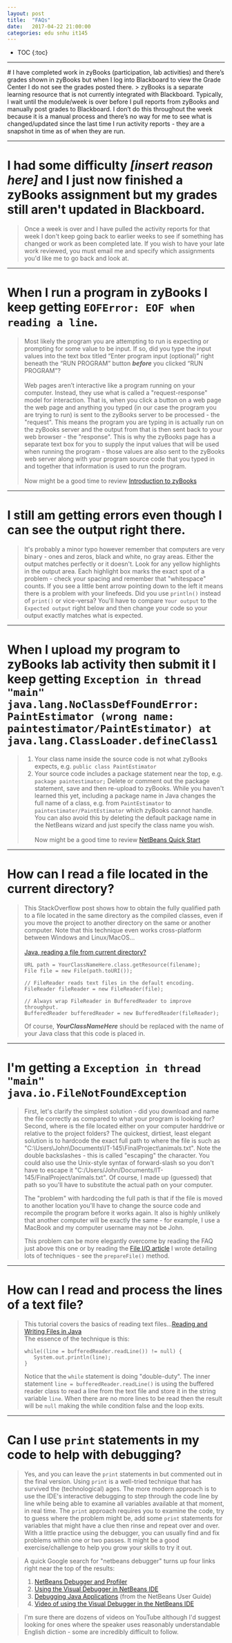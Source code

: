 ```yaml
---
layout: post
title:  "FAQs"
date:   2017-04-22 21:00:00
categories: edu snhu it145
---
```


* TOC
{:toc}
<hr/>
# I have completed work in zyBooks (participation, lab activities) and there’s grades shown in zyBooks but when I log into Blackboard to view the Grade Center I do not see the grades posted there.
> zyBooks is a separate learning resource that is not currently integrated with Blackboard. Typically, I wait until the module/week is over before I pull reports from zyBooks and manually post grades to Blackboard. I don’t do this throughout the week because it is a manual process and there’s no way for me to see what is changed/updated since the last time I run activity reports - they are a snapshot in time as of when they are run.
<hr/>

# I had some difficulty _[insert reason here]_ and I just now finished a zyBooks assignment but my grades still aren't updated in Blackboard.
> Once a week is over and I have pulled the activity reports for that week I don't keep going back to earlier weeks to see if something has changed or work as been completed late. If you wish to have your late work reviewed, you must email me and specify which assignments you'd like me to go back and look at.
<hr/>

# When I run a program in zyBooks I keep getting `EOFError: EOF when reading a line`.
> Most likely the program you are attempting to run is expecting or prompting for some value to be input. If so, did you type the input values into the text box titled “Enter program input (optional)” right beneath the “RUN PROGRAM” button _**before**_ you clicked “RUN PROGRAM”?<br/><br/>
Web pages aren’t interactive like a program running on your computer. Instead, they use what is called a "request-response" model for interaction. That is, when you click a button on a web page the web page and anything you typed (in our case the program you are trying to run) is sent to the zyBooks server to be processed - the "request". This means the program you are typing in is actually run on the zyBooks server and the output from that is then sent back to your web browser - the "response". This is why the zyBooks page has a separate text box for you to supply the input values that will be used when running the program - those values are also sent to the zyBooks web server along with your program source code that you typed in and  together that information is used to run the program.<br/><br/>
Now might be a good time to review [Introduction to zyBooks](/it145/intro-to-zybooks/)
<hr/>

# I still am getting errors even though I can see the output right there.
> It's probably a minor typo however remember that computers are very binary - ones and zeros, black and white, no gray areas. Either the output matches perfectly or it doesn't. Look for any yellow highlights in the output area. Each highlight box marks the exact spot of a problem - check your spacing and remember that "whitespace" counts. If you see a little bent arrow pointing down to the left it means there is a problem with your linefeeds. Did you use `println()` instead of `print()` or vice-versa? You'll have to compare `Your output` to the `Expected output` right below and then change your code so your output exactly matches what is expected.
<hr/>

# When I upload my program to zyBooks lab activity then submit it I keep getting `Exception in thread "main" java.lang.NoClassDefFoundError: PaintEstimator (wrong name: paintestimator/PaintEstimator) at java.lang.ClassLoader.defineClass1`
> 1. Your class name inside the source code is not what zyBooks expects, e.g. `public class PaintEstimator`
> 2. Your source code includes a package statement near the top, e.g.<br/>
>  `package paintestimator;` Delete or comment out the package statement, save and then re-upload to zyBooks. While you haven't learned this yet, including a package name in Java changes the full name of a class, e.g. from `PaintEstimator` to `paintestimater/PaintEstimator` which zyBooks cannot handle. You can also avoid this by deleting the default package name in the NetBeans wizard and just specify the class name you wish.<br/><br/>
Now might be a good time to review [NetBeans Quick Start](/it145/netbeans-quick-start/)

<hr/>

# How can I read a file located in the current directory?
> This StackOverflow post shows how to obtain the fully qualified path to a file located in the same directory as the compiled classes, even if you move the project to another directory on the same or another computer. Note that this technique even works cross-platform between Windows and Linux/MacOS...<br /><br />[Java, reading a file from current directory?](http://stackoverflow.com/a/10830715)
> ```
> URL path = YourClassNameHere.class.getResource(filename);
> File file = new File(path.toURI());
> 
> // FileReader reads text files in the default encoding.
> FileReader fileReader = new FileReader(file);
> 
> // Always wrap FileReader in BufferedReader to improve throughput.
> BufferedReader bufferedReader = new BufferedReader(fileReader);
> ```
> Of course, _**YourClassNameHere**_ should be replaced with the name of your Java class that this code is placed in.
<hr/>

# I'm getting a `Exception in thread "main" java.io.FileNotFoundException`
> First, let's clarify the simplest solution - did you download and name the file correctly as compared to what your program is looking for? Second, where is the file located either on your computer harddrive or relative to the project folders? The quickest, dirtiest, least elegant solution is to hardcode the exact full path to where the file is such as "C:\\Users\\John\\Documents\\IT-145\\FinalProject\\animals.txt". Note the double backslashes - this is called "escaping" the character. You could also use the Unix-style syntax of forward-slash so you don't have to escape it "C:/Users/John/Documents/IT-145/FinalProject/animals.txt". Of course, I made up (guessed) that path so you'll have to substitute the actual path on your computer.
> 
> The "problem" with hardcoding the full path is that if the file is moved to another location you'll have to change the source code and recompile the program before it works again. It also is highly unlikely that another computer will be exactly the same - for example, I use a MacBook and my computer username may not be John.
> 
> This problem can be more elegantly overcome by reading the FAQ just above this one or by reading the [File I/O article](http://blog.pragmatictech.guru/it145/file-io-sample/) I wrote detailing lots of techniques - see the `prepareFile()` method.
<hr/>

# How can I read and process the lines of a text file?
> This tutorial covers the basics of reading text files...[Reading and Writing Files in Java](https://www.caveofprogramming.com/java/java-file-reading-and-writing-files-in-java.html)<br />The essence of the technique is this:<br />
> ```
> while((line = bufferedReader.readLine()) != null) {
>    System.out.println(line);
> }
> ```
> Notice that the `while` statement is doing "double-duty". The inner statement `line = bufferedReader.readLine()` is using the buffered reader class to read a line from the text file and store it in the string variable `line`. When there are no more lines to be read then the result will be `null` making the while condition false and the loop exits.
<hr/>

# Can I use `print` statements in my code to help with debugging?
>Yes, and you can leave the `print` statements in but commented out in the final version. Using `print` is a well-tried technique that has survived the (technological) ages. The more modern approach is to use the IDE's interactive debugging to step through the code line by line while being able to examine all variables available at that moment, in real time. The `print` approach requires you to examine the code, try to guess where the problem might be, add some `print` statements for variables that might have a clue then rinse and repeat over and over. With a little practice using the debugger, you can usually find and fix problems within one or two passes. It might be a good exercise/challenge to help you grow your skills to try it out.

>A quick Google search for "netbeans debugger" turns up four links right near the top of the results:
> 1. [NetBeans Debugger and Profiler](https://netbeans.org/features/java/debugger.html)
> 2. [Using the Visual Debugger in NetBeans IDE](https://netbeans.org/kb/docs/java/debug-visual.html)
> 3. [Debugging Java Applications](https://netbeans.org/project_downloads/usersguide/nbfieldguide/Chapter5-Debugging.pdf) (from the NetBeans User Guide)
> 4. [Video of using the Visual Debugger in the NetBeans IDE](https://netbeans.org/kb/docs/java/debug-visual-screencast.html)

>I'm sure there are dozens of videos on YouTube although I'd suggest looking for ones where the speaker uses reasonably understandable English diction - some are incredibly difficult to follow.
